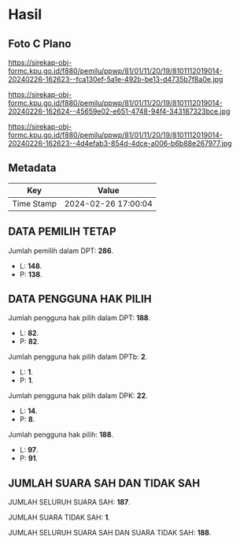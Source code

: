 # Hasil

## Foto C Plano

https://sirekap-obj-formc.kpu.go.id/f880/pemilu/ppwp/81/01/11/20/19/8101112019014-20240226-162623--fca130ef-5a1e-492b-be13-d4735b7f8a0e.jpg

https://sirekap-obj-formc.kpu.go.id/f880/pemilu/ppwp/81/01/11/20/19/8101112019014-20240226-162624--45659e02-e651-4748-94f4-343187323bce.jpg

https://sirekap-obj-formc.kpu.go.id/f880/pemilu/ppwp/81/01/11/20/19/8101112019014-20240226-162623--4d4efab3-854d-4dce-a006-b6b88e267977.jpg


## Metadata

| Key        | Value               |
| ---------- | ------------------- |
| Time Stamp | 2024-02-26 17:00:04 |


## DATA PEMILIH TETAP

Jumlah pemilih dalam DPT: **286**.
 * L: **148**.
 * P: **138**.

## DATA PENGGUNA HAK PILIH

Jumlah pengguna hak pilih dalam DPT: **188**.
 * L: **82**.
 * P: **82**.

Jumlah pengguna hak pilih dalam DPTb: **2**.
 * L: **1**.
 * P: **1**.

Jumlah pengguna hak pilih dalam DPK: **22**.
 * L: **14**.
 * P: **8**.

Jumlah pengguna hak pilih: **188**.
 * L: **97**.
 * P: **91**.

## JUMLAH SUARA SAH DAN TIDAK SAH

JUMLAH SELURUH SUARA SAH: **187**.

JUMLAH SUARA TIDAK SAH: **1**.

JUMLAH SELURUH SUARA SAH DAN SUARA TIDAK SAH: **188**.


